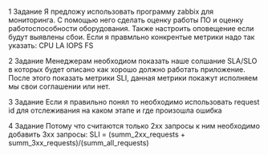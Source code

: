 
1 Задание
Я предложу использовать программу zabbix для мониторинга. С помощью него сделать оценку работы ПО и оценку работоспособности оборудования. 
Также настроить оповещение если будут выявлены сбои.
Если я правмльно конкрентые метрики надо так указать:
CPU LA
IOPS
FS

2 Задание
Менеджерам необходиом показать наше солшание SLA/SLO в которых будет описано как хорошо должно работать приложение. После этого показать метрики  SLI, данная метрики покажут исполняем мы свои соглашении или нет.

3 Задание
Если я правильно понял то необходимо использовать request id для отслеживания на каком этапе и где произошла ошибка 

4 Задание
Потому что считаются только 2xx запросы к ним необходимо добавить 3xx запросы: 
SLI = (summ_2xx_requests + summ_3xx_requests)/(summ_all_requests)

